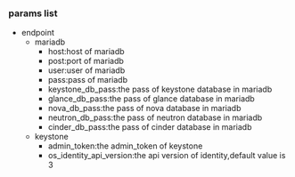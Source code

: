 ### params list
- endpoint  
  - mariadb  
    - host:host of mariadb  
    - post:port of mariadb  
    - user:user of mariadb  
    - pass:pass of mariadb  
    - keystone_db_pass:the pass of keystone database in mariadb  
    - glance_db_pass:the pass of glance database in mariadb  
    - nova_db_pass:the pass of nova database in mariadb  
    - neutron_db_pass:the pass of neutron database in mariadb  
    - cinder_db_pass:the pass of cinder database in mariadb  
  - keystone  
    - admin_token:the admin_token of keystone  
    - os_identity_api_version:the api version of identity,default value is 3  
